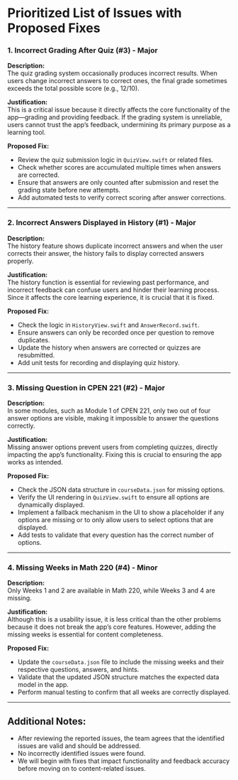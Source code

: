# Prioritized List of Issues with Proposed Fixes


### 1. **Incorrect Grading After Quiz (#3) - Major**  
**Description:**  
The quiz grading system occasionally produces incorrect results. When users change incorrect answers to correct ones, the final grade sometimes exceeds the total possible score (e.g., 12/10).  

**Justification:**  
This is a critical issue because it directly affects the core functionality of the app—grading and providing feedback. If the grading system is unreliable, users cannot trust the app’s feedback, undermining its primary purpose as a learning tool.  

**Proposed Fix:**  
- Review the quiz submission logic in `QuizView.swift` or related files.  
- Check whether scores are accumulated multiple times when answers are corrected.  
- Ensure that answers are only counted after submission and reset the grading state before new attempts.  
- Add automated tests to verify correct scoring after answer corrections.

---

### 2. **Incorrect Answers Displayed in History (#1) - Major**  
**Description:**  
The history feature shows duplicate incorrect answers and when the user corrects their answer, the history fails to display corrected answers properly.  

**Justification:**  
The history function is essential for reviewing past performance, and incorrect feedback can confuse users and hinder their learning process. Since it affects the core learning experience, it is crucial that it is fixed.  

**Proposed Fix:**  
- Check the logic in `HistoryView.swift` and `AnswerRecord.swift`.  
- Ensure answers can only be recorded once per question to remove duplicates.  
- Update the history when answers are corrected or quizzes are resubmitted.  
- Add unit tests for recording and displaying quiz history.

---

### 3. **Missing Question in CPEN 221 (#2) - Major**  
**Description:**  
In some modules, such as Module 1 of CPEN 221, only two out of four answer options are visible, making it impossible to answer the questions correctly.  

**Justification:**  
Missing answer options prevent users from completing quizzes, directly impacting the app’s functionality. Fixing this is crucial to ensuring the app works as intended.  

**Proposed Fix:**  
- Check the JSON data structure in `courseData.json` for missing options.  
- Verify the UI rendering in `QuizView.swift` to ensure all options are dynamically displayed.  
- Implement a fallback mechanism in the UI to show a placeholder if any options are missing or to only allow users to select options that are displayed.  
- Add tests to validate that every question has the correct number of options.

---

### 4. **Missing Weeks in Math 220 (#4) - Minor**  
**Description:**  
Only Weeks 1 and 2 are available in Math 220, while Weeks 3 and 4 are missing.  

**Justification:**  
Although this is a usability issue, it is less critical than the other problems because it does not break the app’s core features. However, adding the missing weeks is essential for content completeness.  

**Proposed Fix:**  
- Update the `courseData.json` file to include the missing weeks and their respective questions, answers, and hints.  
- Validate that the updated JSON structure matches the expected data model in the app.  
- Perform manual testing to confirm that all weeks are correctly displayed.  

---

## Additional Notes:  
- After reviewing the reported issues, the team agrees that the identified issues are valid and should be addressed.  
- No incorrectly identified issues were found.  
- We will begin with fixes that impact functionality and feedback accuracy before moving on to content-related issues.  

